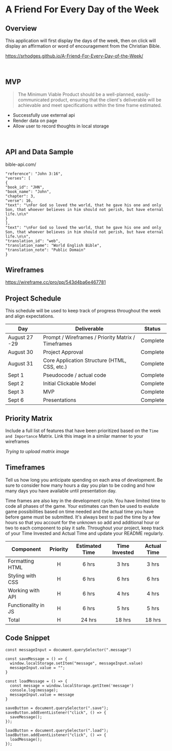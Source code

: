 # A Friend For Every Day of the Week

## Overview

This application will first display the days of the week, then on click will display an affirmation or word of encouragement from the Christian Bible.

https://srhodges.github.io/A-Friend-For-Every-Day-of-the-Week/


<br>

## MVP

> The Minimum Viable Product should be a well-planned, easily-communicated product, ensuring that the client's deliverable will be achievable and meet specifications within the time frame estimated.

- Successfully use external api
- Render data on page
- Allow user to record thoughts in local storage

<br>

## API and Data Sample

bible-api.com/

```
"reference": "John 3:16",
"verses": [
{
"book_id": "JHN",
"book_name": "John",
"chapter": 3,
"verse": 16,
"text": "\nFor God so loved the world, that he gave his one and only Son, that whoever believes in him should not perish, but have eternal life.\n\n"
}
],
"text": "\nFor God so loved the world, that he gave his one and only Son, that whoever believes in him should not perish, but have eternal life.\n\n",
"translation_id": "web",
"translation_name": "World English Bible",
"translation_note": "Public Domain"
}

```

## Wireframes

https://wireframe.cc/pro/pp/543d4ba6e467781


## Project Schedule

This schedule will be used to keep track of progress throughout the week and align expectations.


| Day           | Deliverable                                        | Status     |
| ------------- | -------------------------------------------------- | ---------- |
| August 27 -29 | Prompt / Wireframes / Priority Matrix / Timeframes | Complete |
| August 30     | Project Approval                                   | Complete |
| August 31     | Core Application Structure (HTML, CSS, etc.)       | Complete |
| Sept 1        | Pseudocode / actual code                           | Complete |
| Sept 2        | Initial Clickable Model                            | Complete |
| Sept 3        | MVP                                                | Complete |
| Sept 6        | Presentations                                      | Complete |

## Priority Matrix

Include a full list of features that have been prioritized based on the `Time and Importance` Matrix. Link this image in a similar manner to your wireframes

*Trying to upload matrix image*

## Timeframes

Tell us how long you anticipate spending on each area of development. Be sure to consider how many hours a day you plan to be coding and how many days you have available until presentation day.

Time frames are also key in the development cycle. You have limited time to code all phases of the game. Your estimates can then be used to evalute game possibilities based on time needed and the actual time you have before game must be submitted. It's always best to pad the time by a few hours so that you account for the unknown so add and additional hour or two to each component to play it safe. Throughout your project, keep track of your Time Invested and Actual Time and update your README regularly.

| Component           | Priority | Estimated Time | Time Invested | Actual Time |
| ------------------- | :------: | :------------: | :-----------: | :---------: |
| Formatting HTML     |    H     |     6 hrs      |     3 hrs     |    3 hrs    |
| Styling with CSS    |    H     |     6 hrs      |     6 hrs     |    6 hrs    |
| Working with API    |    H     |     6 hrs      |     4 hrs     |    4 hrs    |
| Functionality in JS |    H     |     6 hrs      |     5 hrs     |    5 hrs    |
| Total               |    H     |     24 hrs     |     18 hrs    |    18 hrs    |

## Code Snippet

```
const messageInput = document.querySelector(".message")

const saveMessage = () => {
  window.localStorage.setItem("message", messageInput.value)
  messageInput.value = "";
}

const loadMessage = () => {
  const message = window.localStorage.getItem('message')
  console.log(message);
  messageInput.value = message
}

saveButton = document.querySelector(".save");
saveButton.addEventListener("click", () => {
  saveMessage();
});

loadButton = document.querySelector(".load");
loadButton.addEventListener("click", () => {
  loadMessage();
});

```

